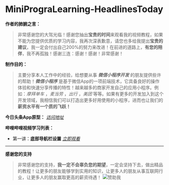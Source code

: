 
# MiniPrograLearning-HeadlinesToday
**作者的肺腑之言：**
> 非常感谢您的大驾光临！感谢您抽出**宝贵的时间**来观看我的视频教程，如果不能为您提供优质的学习内容，我再次深表歉意，请您也多给我提出**宝贵的建议**，我一定会付出自己200%的努力来改进！在前进的道路上，**有您的陪伴**，我不再孤独！感谢三连：感谢！感谢！非常感谢！

**制作目的：**
>主要分享本人工作中的经验，给想要从事 **_微信小程序开发_** 的朋友提供些许的帮助！**_微信小程序_** 是基于微信App的一项前端技术，它具备良好的操作体验和快速分享传播的特性！越来越多的商家开发自己的应用小程序。例如：_摩拜单车_ ，_麦当劳_ ，_出行_ ，_美团_ 等等。如果有更多的开发加入到这个开发领域，我相信我们可以打造出更多好用使用的小程序，进而也让我们的**薪资水平有一个质的飞跃！**

**今日头条App原型：**
_<a href="https://free.modao.cc/app/62dd5da8ab8aa2ed5bf420cff174e016acff00cf" target="_blank"> 访问地址</a>_

**哔哩哔哩视频学习列表：**
* 第一讲：**底部导航栏设置**  _<a href="https://www.bilibili.com/video/av47934558" target="_blank"> 立即观看</a>_ 
****
**感谢您的支持**
> 非常感谢您的支持，**我一定不会辜负您的期望**，一定会坚持下去，做出精品的教程！让更多的朋友能够学到实用的知识，让更多人的朋友从事互联网行业，让更多人的朋友赢取更高的薪资待遇！
![赞助我](https://i.ibb.co/Tm0Qt9Z/Thank-You-Support-Me.jpg)